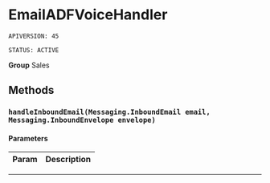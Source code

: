 # EmailADFVoiceHandler

`APIVERSION: 45`

`STATUS: ACTIVE`

**Group** Sales

## Methods
### `handleInboundEmail(Messaging.InboundEmail email, Messaging.InboundEnvelope envelope)`
#### Parameters
|Param|Description|
|---|---|

---

